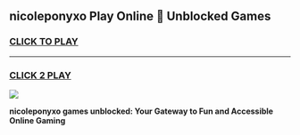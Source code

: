 
## nicoleponyxo Play Online 👋 Unblocked Games
<h3>
<a href="https://premium.freeplayer.one?title=nicoleponyxo&ref=19F">CLICK TO PLAY</a></h3>
<hr>

<h3>
<a href="https://premium.freeplayer.one?title=nicoleponyxo&ref=19F">CLICK 2 PLAY</a>
  
</h3>

<a href="https://premium.freeplayer.one?title=nicoleponyxo&ref=19F"><img src="https://clearcache.store/games.png"></a>


**nicoleponyxo games unblocked: Your Gateway to Fun and Accessible Online Gaming**

